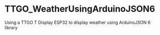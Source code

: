 # TTGO_WeatherUsingArduinoJSON6
Using a TTGO T Display ESP32 to display weather using ArduinoJSON 6 library
